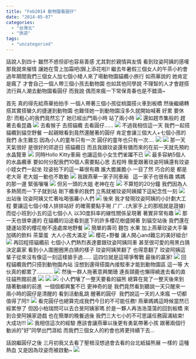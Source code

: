 ```yaml
---
title: "Feb2014 動物園看圓仔"
date: "2014-05-07"
categories: 
  - "台灣北"
  - "旅遊"
tags: 
  - "uncategoried"
---
```


話說人到四十 雖然不惑但卻也容易善感 尤其對於親情與友情 看到玟姿阿姨的感嘆 那我就來催情 讓她在雪上加霜吧(錦上添花啦)! 繼去年暑假三個女人的午茶小約會  過年期間我們三個女人加七個小矮人來了場動物園貓纜小旅行 如燕華說的 她肯定是瘋了 才會自己一個人帶三個小孩去動物園 也如其他同學說 不理智的人才會趕搭流行與人潮去動物園看圓仔 而我說 偶而來瘋一下常保青春也是不錯滴~

首先 真的得先給燕華拍拍手 一個人帶著三個小孩從桃園搭火車到板橋 然後繼續轉搭其實搭蠻久的捷運到動物園 也難怪她一到動物園沒多久就開始喊著 好累 要休息! 而粗心的我們竟然忘了 她已經出門兩小時 站了兩小時 ![](images/12346428204_049f3d9995.jpg) 還如趕市集般的 趕著去看昆蟲 ![](images/12345957975_b88fb34e6c.jpg) 去看猴子 去搭貓纜 去看圓仔...... ![](images/12345963595_01694a782d.jpg) 不過我相信這一天 我們一起搭貓纜到貓空野餐 一起親眼看到竟然還醒著的圓仔 肯定會讓三個大人+七個小孩的我們 永生難忘 因為小人的童年只有一次 圓仔的童年也只有一次.... ![](images/12345937855_e75ea04b59.jpg) ![](images/12346101453_6055d36ec5.jpg) 那一天 天氣很好 是很好的郊遊日 搭貓纜日 而且我跟玟姿還有備而來的在前一天就先預約水晶覽車 ![](images/12345912665_fef97418ae.jpg) 同時Hollo Kitty車廂 也讓這些小女生們雀躍不已 ![](images/12345925705_f81649ee27.jpg) 最多容納5個人的水晶纜車 要如何分配我們10個人需要點心思 去程時 徹愛跟著玟姿阿姨還有玟姿小姪女們一起坐 玟姿拍下的這一幕很有趣 誰大膽誰膽小 一目了然 巧合的是 都是老大哥 老大姐一動也不敢動 ![](images/12345916525_bdfbf1e1af.jpg) 我跟燕華一家子同車廂   這一家子也很有趣 媽媽的那一邊 緊張嚷嚷 ![](images/12432210075_ab92db0ea2.jpg) 但另一頭的大姐 老神在在 ![](images/12432689914_05d0b7b7bd.jpg) 不算短的20分鐘 我們因為人多熱鬧而一下子就到站 剛下纜車的我們 立馬就被玟姿阿姨攔下這紀念性一刻 ![](images/12345912353_1ccfe27b97.jpg) 出站後 玟姿阿姨又忙著吆喝張羅小人們 ![](images/12432217775_1aa2359043.jpg) 後來 我才發現玟姿阿姨的小計劃大工程 要讓這七個小矮人排排站好 的確需要點手琬 ㄏㄏ..(大家手上的那瓶就是證據) 而從小班到小五的這七個小人 以30度斜率的線性關係呈現著 著實非常有趣 ![](images/12345741875_5796c8e7c4.jpg) 那一天也很幸運的 在貓纜的沿途看到底下的許多櫻花樹盛開著 到貓空站後 我們還在捷運站旁的櫻花樹不遠處席地野餐 ![](images/12345735515_304a212954.jpg) 簡單的壽司 麵包 水果 加上燕華玟姿大手筆加碼的飲料 茶葉蛋  大人小孩大滿足 ![](images/12345727975_9ff465ecbc.jpg) 櫻花+野餐 讓人開心and難忘的美好組合! ![](images/12432225045_004d646897.jpg) 再回程搭貓纜前 七個小人們熱烈表達要跟玟姿阿姨同車 甚至很可愛的用黑白猜決定贏家 看到小人圍圈圈黑白猜的樣子 玟姿阿姨笑翻了 也得意翻了 玟姿阿姨這輩子從來沒有像這一刻這樣搶手過...... 這四位就是這場爭奪戰 最後的贏家! ![](images/12346180914_a541f0bae9.jpg) 回程貓纜我們只搭到動物園內站 沒想到還得搭園內接駁車才能到動物園區 這一等 大伙真的都累了........... ![](images/12432688614_de85ae5b1d.jpg) 然後一群人拖著意興闌珊 連長頸鹿也懶得繞進去看的直往貓熊館前進 ![](images/12432223665_d7cfe0f04a.jpg) ![](images/12346164134_74c646d375.jpg) ![](images/12346157254_3cd844203f.jpg) 小人們嚷了一整天要看的貓熊 總算在晃了一整天後來到 隨著動線的前進  一個個都興奮不已 更神奇的是 我們竟然看到聽說一天只醒來一兩小時的圓仔是清醒的 看到活動亂跳 醒著的圓仔  我們說這一天的人來瘋 一切都值得了阿!! ![](images/12345851673_a62abe8979.jpg) 看完圓仔也總算完成我們今日的不可能任務! 燕華媽媽這時候當然已經累慘了 但因小柏瑞問可以去合旻阿姨家嗎 於是一夥人再浩浩蕩蕩的回到板橋 來到合旻阿姨家遊戲 也在簡單的晚餐過後 我們三大七小的不可思議任務圓滿結束! 大成功!!! ![](images/12345677925_332763b63a.jpg) 我相信這次的經驗 應該會讓燕華以後更有勇氣帶著小孩 跟著兩個行動派的"好"同學出門涯給 而我們三個女人的約會也將更持續下去...

話說繼圓仔之後 三月初我又去看了壓根沒想過會去看的台北紙貓熊展 一樣的 這種熱血 又是因為玟姿而被啟動~ ![](images/1962880_820823814600862_466214511_n.jpg)
